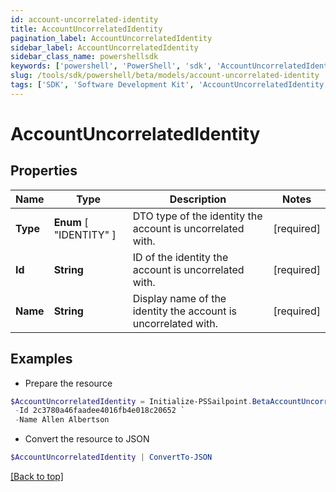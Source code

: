 ```yaml
---
id: account-uncorrelated-identity
title: AccountUncorrelatedIdentity
pagination_label: AccountUncorrelatedIdentity
sidebar_label: AccountUncorrelatedIdentity
sidebar_class_name: powershellsdk
keywords: ['powershell', 'PowerShell', 'sdk', 'AccountUncorrelatedIdentity'] 
slug: /tools/sdk/powershell/beta/models/account-uncorrelated-identity
tags: ['SDK', 'Software Development Kit', 'AccountUncorrelatedIdentity']
---
```



# AccountUncorrelatedIdentity

## Properties

Name | Type | Description | Notes
------------ | ------------- | ------------- | -------------
**Type** |   **Enum** [  "IDENTITY" ] | DTO type of the identity the account is uncorrelated with. | [required]
**Id** |  **String** | ID of the identity the account is uncorrelated with. | [required]
**Name** |  **String** | Display name of the identity the account is uncorrelated with. | [required]

## Examples

- Prepare the resource
```powershell
$AccountUncorrelatedIdentity = Initialize-PSSailpoint.BetaAccountUncorrelatedIdentity  -Type IDENTITY `
 -Id 2c3780a46faadee4016fb4e018c20652 `
 -Name Allen Albertson
```

- Convert the resource to JSON
```powershell
$AccountUncorrelatedIdentity | ConvertTo-JSON
```


[[Back to top]](#) 

